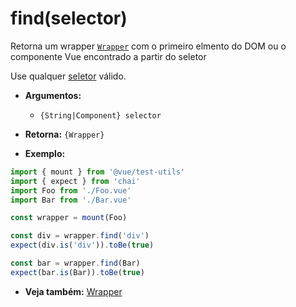 # find(selector)

Retorna um wrapper [`Wrapper`](README.md) com o primeiro elmento do DOM ou o componente Vue encontrado a partir do seletor

Use qualquer [seletor](../selectors.md) válido.

- **Argumentos:**
  - `{String|Component} selector`

- **Retorna:** `{Wrapper}`

- **Exemplo:**

```js
import { mount } from '@vue/test-utils'
import { expect } from 'chai'
import Foo from './Foo.vue'
import Bar from './Bar.vue'

const wrapper = mount(Foo)

const div = wrapper.find('div')
expect(div.is('div')).toBe(true)

const bar = wrapper.find(Bar)
expect(bar.is(Bar)).toBe(true)
```

- **Veja também:** [Wrapper](README.md)
